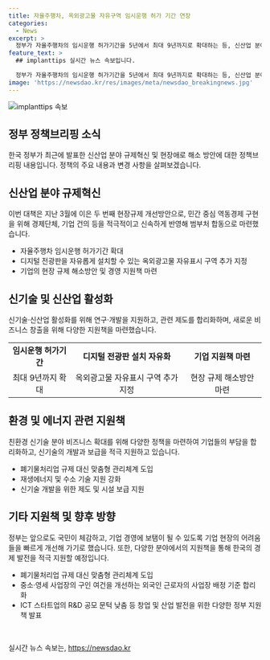 ```yaml
---
title: 자율주행차, 옥외광고물 자유구역 임시운행 허가 기간 연장
categories:
  - News
excerpt: >
  정부가 자율주행차의 임시운행 허가기간을 5년에서 최대 9년까지로 확대하는 등, 신산업 분야 규제혁신 및 현장애로 해소 방안을 발표했다. 또한, 디지털 전광판을 자유롭게 설치할 수 있는 옥외광고물 자유표시 구역도 추가 지정했다. 이번 대책은 민간 중심 역동경제를 위해 경제단체, 기업 건의 등을 적극적이고 신속하게 반영한 것으로 전해졌다. 이 외에도 친환경 신기술 분야 비즈니스 확대를 위한 대책 등이 포함되어 있다.
feature_text: >
  ## implanttips 실시간 뉴스 속보입니다.

  정부가 자율주행차의 임시운행 허가기간을 5년에서 최대 9년까지로 확대하는 등, 신산업 분야 규제혁신 및 현장애로 해소 방안을 발표했다. 또한, 디지털 전광판을 자유롭게 설치할 수 있는 옥외광고물 자유표시 구역도 추가 지정했다. 이번 대책은 민간 중심 역동경제를 위해 경제단체, 기업 건의 등을 적극적이고 신속하게 반영한 것으로 전해졌다. 이 외에도 친환경 신기술 분야 비즈니스 확대를 위한 대책 등이 포함되어 있다.
image: 'https://newsdao.kr/res/images/meta/newsdao_breakingnews.jpg'
---
```


<p><img src="https://newsdao.kr/res/images/meta/newsdao_breakingnews.jpg" alt="implanttips 속보" /></p>

<h2 data-ke-size="size26">정부 정책브리핑 소식</h2>

<p data-ke-size="size16">한국 정부가 최근에 발표한 신산업 분야 규제혁신 및 현장애로 해소 방안에 대한 정책브리핑 내용입니다. 정책의 주요 내용과 변경 사항을 살펴보겠습니다.</p>

<h2>신산업 분야 규제혁신</h2>

<p data-ke-size="size16">이번 대책은 지난 3월에 이은 두 번째 현장규제 개선방안으로, 민간 중심 역동경제 구현을 위해 경제단체, 기업 건의 등을 적극적이고 신속하게 반영해 범부처 합동으로 마련했습니다.</p>

<ul>
    <li>자율주행차 임시운행 허가기간 확대</li>
    <li>디지털 전광판을 자유롭게 설치할 수 있는 옥외광고물 자유표시 구역 추가 지정</li>
    <li>기업의 현장 규제 해소방안 및 경영 지원책 마련</li>
</ul>

<h2>신기술 및 신산업 활성화</h2>

<p data-ke-size="size16">신기술·신산업 활성화를 위해 연구·개발을 지원하고, 관련 제도를 합리화하며, 새로운 비즈니스 창출을 위해 다양한 지원책을 마련했습니다.</p>

<table>
    <tr>
        <td style="text-align: center; height: 17px;"><b>임시운행 허가기간</b></td>
        <td style="text-align: center; height: 17px;"><b>디지털 전광판 설치 자유화</b></td>
        <td style="text-align: center; height: 17px;"><b>기업 지원책 마련</b></td>
    </tr>
    <tr>
        <td style="text-align: center; height: 17px;">최대 9년까지 확대</td>
        <td style="text-align: center; height: 17px;">옥외광고물 자유표시 구역 추가 지정</td>
        <td style="text-align: center; height: 17px;">현장 규제 해소방안 마련</td>
    </tr>
</table>

<h2>환경 및 에너지 관련 지원책</h2>

<p data-ke-size="size16">친환경 신기술 분야 비즈니스 확대를 위해 다양한 정책을 마련하여 기업들의 부담을 합리화하고, 신기술의 개발과 보급을 적극 지원하고 있습니다.</p>

<ul>
    <li>폐기물처리업 규제 대신 맞춤형 관리체계 도입</li>
    <li>재생에너지 및 수소 기술 지원 강화</li>
    <li>신기술 개발을 위한 제도 및 시설 보급 지원</li>
</ul>

<h2>기타 지원책 및 향후 방향</h2>

<p data-ke-size="size16">정부는 앞으로도 국민이 체감하고, 기업 경영에 보탬이 될 수 있도록 기업 현장의 어려움들을 빠르게 개선해 가기로 했습니다. 또한, 다양한 분야에서의 지원책을 통해 한국의 경제 발전을 적극 지원할 예정입니다.</p>

<ul>
    <li>폐기물처리업 규제 대신 맞춤형 관리체계 도입</li>
    <li>중소·영세 사업장의 구인 여건을 개선하는 외국인 근로자의 사업장 배정 기준 합리화</li>
    <li>ICT 스타트업의 R&D 공모 문턱 낮춤 등 창업 및 산업 발전을 위한 다양한 정부 지원책 발표</li>
</ul>

<p data-ke-size="size16">&nbsp;</p>
실시간 뉴스 속보는, <a href="https://newsdao.kr" rel="dofollow">https://newsdao.kr</a>


